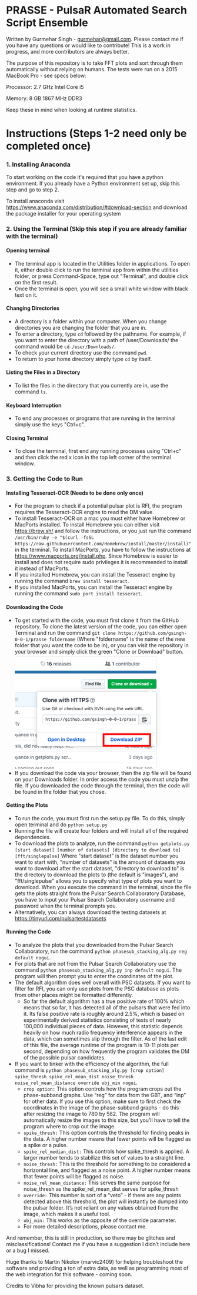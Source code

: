 # PRASSE - PulsaR Automated Search Script Ensemble

Written by Gurmehar Singh - gurmehar@gmail.com. Please contact me if you have any questions or would like to contribute!
This is a work in progress, and more contributors are always better.

The purpose of this repository is to take FFT plots and sort through them automatically
without relying on humans. The tests were run on a 2015 MacBook Pro - see specs below:

Processor: 2.7 GHz Intel Core i5

Memory: 8 GB 1867 MHz DDR3 

Keep these in mind when looking at runtime statistics.



# Instructions (Steps 1-2 need only be completed once)

### 1. Installing Anaconda

To start working on the code it's required that you have a python environment. If you already have a Python environment set up, skip this step and go to step 2.

To install anaconda visit https://www.anaconda.com/distribution/#download-section and download the package installer for your operating system
 

### 2. Using the Terminal (Skip this step if you are already familiar with the terminal)

#### Opening terminal
- The terminal app is located in the Utilities folder in applications. To open it, either double click to run the terminal app from within the utilities folder, or press Command-Space, type out "Terminal", and double click on the first result.
- Once the terminal is open, you will see a small white window with black text on it.
#### Changing Directories 
- A directory is a folder within your computer. When you change directories you are changing the folder that you are in.
- To enter a directory, type ```cd``` followed by the pathname. For example, if you want to enter the directory with a path of /user/Downloads/ the command would be ```cd /user/Downloads/```.
- To check your current directory use the command ```pwd```.
- To return to your home directory simply type ```cd``` by itself.
#### Listing the Files in a Directory
- To list the files in the directory that you currently are in, use the command ```ls```.
#### Keyboard Interruption
- To end any processes or programs that are running in the terminal simply use the keys "Ctrl+c".
#### Closing Terminal
- To close the terminal, first end any running processes using "Ctrl+c" and then click the red x icon in the top left corner of the terminal window.


### 3. Getting the Code to Run
#### Installing Tesseract-OCR (Needs to be done only once)
- For the program to check if a potential pulsar plot is RFI, the program requires the Tesseract-OCR engine to read the DM value. 
- To install Tesseract-OCR on a mac you must either have Homebrew or MacPorts installed. To install Homebrew you can either visit https://brew.sh/ and follow the instructions, or you just run the command ```/usr/bin/ruby -e "$(curl -fsSL https://raw.githubusercontent.com/Homebrew/install/master/install)"``` in the terminal. To install MacPorts, you have to follow the instructions at https://www.macports.org/install.php. Since Homebrew is easier to install and does not require sudo privileges it is recommended to install it instead of MacPorts.
- If you installed Homebrew, you can install the Tesseract engine by running the command ```brew install tesseract```.
- If you installed MacPorts, you can install the Tesseract engine by running the command ```sudo port install tesseract```.

#### Downloading the Code
- To get started with the code, you must first clone it from the GitHub repository. To clone the latest version of the code, you can either open Terminal and run the command ```git clone https://github.com/gsingh-0-0-1/prasse foldername``` (Where "foldername" is the name of the new folder that you want the code to be in), or you can visit the repository in your browser and simply click the green "Clone or Download" button. ![](resources/Download.png)
- If you download the code via your browser, then the zip file will be found on your Downloads folder. In order access the code you must unzip the file. If you downloaded the code through the terminal, then the code will be found in the folder that you chose.

#### Getting the Plots
- To run the code, you must first run the setup.py file. To do this, simply open terminal and do ```python setup.py```
- Running the file will create four folders and will install all of the required dependencies. 
- To download the plots to analyze, run the command  ```python getplots.py [start dataset] [number of datasets] [directory to download to] [fft/singlepulse]``` Where "start dataset" is the dataset number you want to start with, "number of datasets" is the amount of datasets you want to download after the start dataset, "directory to download to" is the directory to download the plots to (the default is "images"), and "fft/singlepulse" allows you to specify what type of plots you want to download. When you execute the command in the terminal, since the file gets the plots straight from the Pulsar Search Collaboratory Database, you have to input your Pulsar Search Collaboratory username and password when the terminal prompts you.
- Alternatively, you can always download the testing datasets at https://tinyurl.com/pulsartestdatasets

#### Running the Code
- To analyze the plots that you downloaded from the Pulsar Search Collaboratory, run the command ```python phasesub_stacking_alg.py reg default nogui```. 
- For plots that are not from the Pulsar Search Collaboratory use the command ```python phasesub_stacking_alg.py inp default nogui```. The program will then prompt you to enter the coordinates of the plot.
- The default algorithm does well overall with PSC datasets. If you want to filter for RFI, you can only use plots from the PSC database as plots from other places might be formatted differently.
  - So far the default algorithm has a true positive rate of 100% which means that so far, it has detected all of the pulsars that were fed into it. Its false positive rate is roughly around 2.5%, which is based on experimentally derived statistics consisting of tests of nearly 100,000 individual pieces of data. However, this statistic depends heavily on how much radio frequency interference appears in the data, which can sometimes slip through the filter. As of the last edit of this file, the average runtime of the program is 10-11 plots per second, depending on how frequently the program validates the DM of the possible pulsar candidates.
- If you want to tinker with the efficiency of the algorithm, the full command is 
```python phasesub_stacking_alg.py [crop option] spike_thresh spike_rel_mean_dist noise_thresh noise_rel_mean_distance override obj_min nogui```.
  - ```crop option:``` This option controls how the program crops out the phase-subband graphs. Use “reg” for data from the GBT, and “inp” for other data. If you use this option, make sure to first check the coordinates in the image of the phase-subband graphs - do this after resizing the image to 780 by 582. The program will automatically resize the images to this size, but you’ll have to tell the program where to crop out the image.
  - ```spike_thresh:``` This option controls the threshold for finding peaks in the data. A higher number means that fewer points will be flagged as a spike or a pulse.
  - ```spike_rel_median_dist:``` This controls how spike_thresh is applied. A larger number tends to stabilize this set of values to a straight line.
  - ```noise_thresh:``` This is the threshold for something to be considered a horizontal line, and flagged as a noise point. A higher number means that fewer points will be flagged as noise.
  - ```noise_rel_mean_distance:``` This serves the same purpose for noise_thresh as the spike_rel_mean_dist serves for spike_thresh
  - ```override:``` This number is sort of a “veto” - if there are any points detected above this threshold, the plot will instantly be dumped into the pulsar folder. It’s not reliant on any values obtained from the image, which makes it a useful tool.
  - ```obj_min:``` This works as the opposite of the override parameter.
  - For more detailed descriptions, please contact me.




And remember, this is still in production, so there may be glitches and misclassifications! Contact me if you have a suggestion
I didn’t include here or a bug I missed.

Huge thanks to Martin Nikolov (marvic2409) for helping troubleshoot the software and providing a ton of extra data, as well as programming most of the web integration for 
this software - coming soon.

Credits to Vibha for providing the known pulsars dataset.
